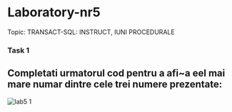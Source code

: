 
# Laboratory-nr5

Topic:  TRANSACT-SQL: INSTRUCT, IUNI PROCEDURALE

### Task 1
## Completati urmatorul cod pentru a afi~a eel mai mare numar dintre cele trei numere prezentate:
![lab5 1](https://user-images.githubusercontent.com/43128425/47621466-11824380-db01-11e8-9505-59a3e809c8c5.PNG)

